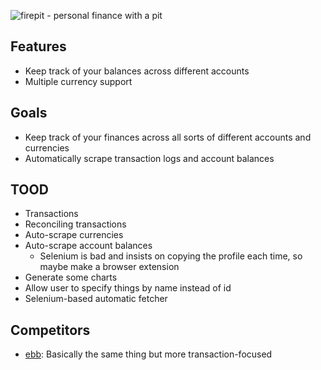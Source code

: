 ![firepit - personal finance with a pit](https://i.neynt.ca/CMeePTu0kREvmLCB.png)

## Features

- Keep track of your balances across different accounts
- Multiple currency support

## Goals

- Keep track of your finances across all sorts of different accounts and
  currencies
- Automatically scrape transaction logs and account balances

## TOOD

- Transactions
- Reconciling transactions
- Auto-scrape currencies
- Auto-scrape account balances
  - Selenium is bad and insists on copying the profile each time, so maybe
    make a browser extension
- Generate some charts
- Allow user to specify things by name instead of id
- Selenium-based automatic fetcher

## Competitors

- [ebb](https://github.com/czinn/ebb): Basically the same thing but more
  transaction-focused
